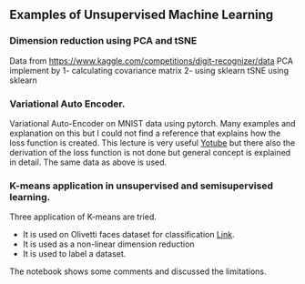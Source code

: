 ## Examples of Unsupervised Machine Learning

### Dimension reduction using PCA and tSNE

Data from https://www.kaggle.com/competitions/digit-recognizer/data
PCA implement by 1- calculating covariance matrix 2- using sklearn
tSNE using sklearn

### Variational Auto Encoder.
Variational Auto-Encoder on MNIST data using pytorch. Many examples and explanation on this but I could not find a reference that explains how the loss function is created. This lecture is very useful [Yotube](https://www.youtube.com/watch?v=uaaqyVS9-rM) but there also the derivation of the loss function is not done but general concept is explained in detail. The same data as above is used.

### K-means application in unsupervised and semisupervised learning.
Three application of K-means are tried.
- It is used on Olivetti faces dataset for classification [Link](https://scikit-learn.org/0.19/datasets/olivetti_faces.html). 
- It is used as a non-linear dimension reduction
- It is used to label a dataset.

The notebook shows some comments and discussed the limitations.
